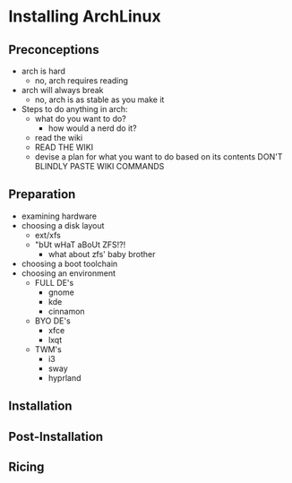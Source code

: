 # Installing ArchLinux

## Preconceptions
- arch is hard
    - no, arch requires reading
- arch will always break
    - no, arch is as stable as you make it
- Steps to do anything in arch:
    - what do you want to do?
        - how would a nerd do it?
    - read the wiki
    - READ THE WIKI
    - devise a plan for what you want to do based on its contents
        DON'T BLINDLY PASTE WIKI COMMANDS

## Preparation
- examining hardware
- choosing a disk layout
    - ext/xfs
    - "bUt wHaT aBoUt ZFS!?!
        - what about zfs' baby brother
- choosing a boot toolchain
- choosing an environment
    - FULL DE's
        - gnome
        - kde
        - cinnamon
    - BYO DE's
        - xfce
        - lxqt
    - TWM's
        - i3
        - sway
        - hyprland

## Installation

## Post-Installation

## Ricing
